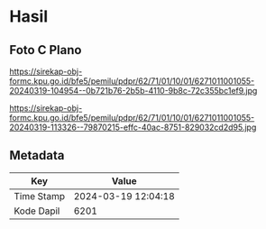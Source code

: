 # Hasil

## Foto C Plano

https://sirekap-obj-formc.kpu.go.id/bfe5/pemilu/pdpr/62/71/01/10/01/6271011001055-20240319-104954--0b721b76-2b5b-4110-9b8c-72c355bc1ef9.jpg

https://sirekap-obj-formc.kpu.go.id/bfe5/pemilu/pdpr/62/71/01/10/01/6271011001055-20240319-113326--79870215-effc-40ac-8751-829032cd2d95.jpg


## Metadata

| Key        | Value               |
| ---------- | ------------------- |
| Time Stamp | 2024-03-19 12:04:18 |
| Kode Dapil | 6201                |



